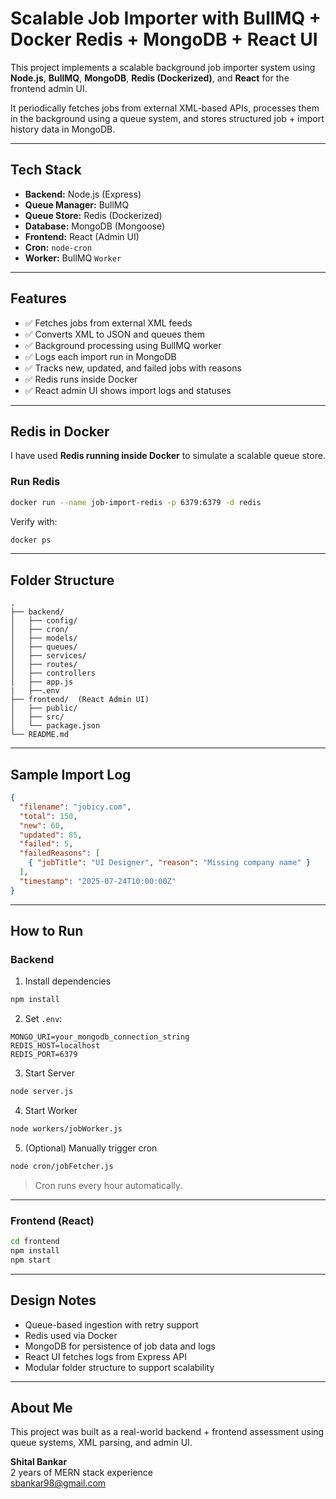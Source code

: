 
#  Scalable Job Importer with BullMQ + Docker Redis + MongoDB + React UI

This project implements a scalable background job importer system using **Node.js**, **BullMQ**, **MongoDB**, **Redis (Dockerized)**, and **React** for the frontend admin UI.

It periodically fetches jobs from external XML-based APIs, processes them in the background using a queue system, and stores structured job + import history data in MongoDB.

---

## Tech Stack

- **Backend:** Node.js (Express)
- **Queue Manager:** BullMQ
- **Queue Store:** Redis (Dockerized)
- **Database:** MongoDB (Mongoose)
- **Frontend:** React (Admin UI)
- **Cron:** `node-cron`
- **Worker:** BullMQ `Worker`

---

## Features

- ✅ Fetches jobs from external XML feeds
- ✅ Converts XML to JSON and queues them
- ✅ Background processing using BullMQ worker
- ✅ Logs each import run in MongoDB
- ✅ Tracks new, updated, and failed jobs with reasons
- ✅ Redis runs inside Docker
- ✅ React admin UI shows import logs and statuses

---

## Redis in Docker

I have used **Redis running inside Docker** to simulate a scalable queue store.

### Run Redis

```bash
docker run --name job-import-redis -p 6379:6379 -d redis
```

Verify with:

```bash
docker ps
```

---

## Folder Structure

```
.
├── backend/
│   ├── config/
│   ├── cron/
│   ├── models/
│   ├── queues/
│   ├── services/
│   ├── routes/
│   ├── controllers
│   ├── app.js
|   ├──.env
├── frontend/  (React Admin UI)
│   ├── public/
│   ├── src/
│   └── package.json
└── README.md
```

---

## Sample Import Log

```json
{
  "filename": "jobicy.com",
  "total": 150,
  "new": 60,
  "updated": 85,
  "failed": 5,
  "failedReasons": [
    { "jobTitle": "UI Designer", "reason": "Missing company name" }
  ],
  "timestamp": "2025-07-24T10:00:00Z"
}
```

---

## How to Run

### Backend

1. Install dependencies

```bash
npm install
```

2. Set `.env`:

```env
MONGO_URI=your_mongodb_connection_string
REDIS_HOST=localhost
REDIS_PORT=6379
```

3. Start Server

```bash
node server.js
```

4. Start Worker

```bash
node workers/jobWorker.js
```

5. (Optional) Manually trigger cron

```bash
node cron/jobFetcher.js
```

> Cron runs every hour automatically.

---

### Frontend (React)

```bash
cd frontend
npm install
npm start
```

---

## Design Notes

- Queue-based ingestion with retry support
- Redis used via Docker
- MongoDB for persistence of job data and logs
- React UI fetches logs from Express API
- Modular folder structure to support scalability

---

## About Me

This project was built as a real-world backend + frontend assessment using queue systems, XML parsing, and admin UI.

**Shital Bankar**  
2 years of MERN stack experience  
sbankar98@gmail.com
